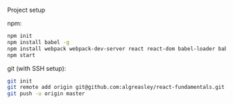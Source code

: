 
Project setup

npm:

```bash
npm init
npm install babel -g
npm install webpack webpack-dev-server react react-dom babel-loader babel-core babel-preset-es2015 babel-preset-react --save
npm start
```

git (with SSH setup):
```bash
git init
git remote add origin git@github.com:algreasley/react-fundamentals.git
git push -u origin master
```

